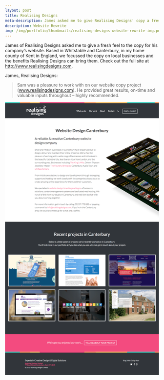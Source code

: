 ```yaml
---
layout: post
title: Realising Designs
meta-description: James asked me to give Realising Designs' copy a fresh feel, so I happily obliged.
description: Website Rewrite
img: /img/portfolio/thumbnails/realising-designs-website-rewrite-img.png
---
```


James of Realising Designs asked me to give a fresh feel to the copy for his company’s website. Based in Whitstable and Canterbury, in my home county of Kent in England, we focussed the copy on local businesses and the benefits Realising Designs can bring them. Check out the full site at http://www.realisingdesigns.com.

James, Realising Designs:

>Sam was a pleasure to work with on our website copy project (www.realisingdesigns.com). He provided great results, on-time and valuable inputs throughout – highly recommended.

<img src="/img/portfolio/sh-rdl-canterbury.png">